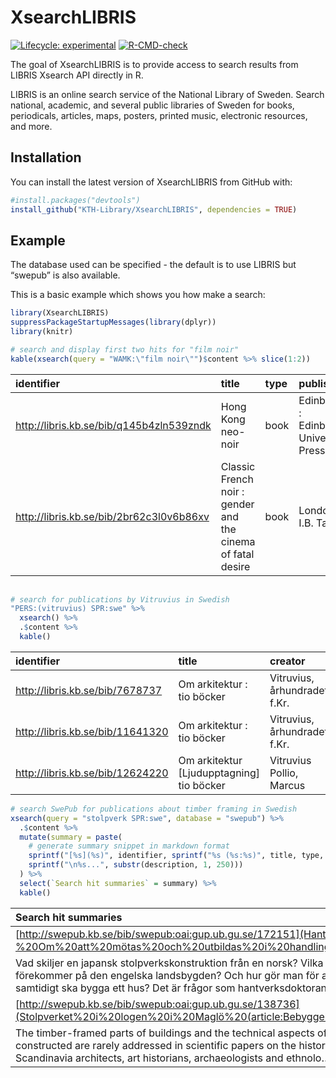 
<!-- README.md is generated from README.Rmd. Please edit that file -->

# XsearchLIBRIS

<!-- badges: start -->

[![Lifecycle:
experimental](https://img.shields.io/badge/lifecycle-experimental-orange.svg)](https://www.tidyverse.org/lifecycle/#experimental)
[![R-CMD-check](https://github.com/KTH-Library/XsearchLIBRIS/workflows/R-CMD-check/badge.svg)](https://github.com/KTH-Library/XsearchLIBRIS/actions)
<!-- badges: end -->

The goal of XsearchLIBRIS is to provide access to search results from
LIBRIS Xsearch API directly in R.

LIBRIS is an online search service of the National Library of Sweden.
Search national, academic, and several public libraries of Sweden for
books, periodicals, articles, maps, posters, printed music, electronic
resources, and more.

## Installation

You can install the latest version of XsearchLIBRIS from GitHub with:

``` r
#install.packages("devtools")
install_github("KTH-Library/XsearchLIBRIS", dependencies = TRUE)
```

## Example

The database used can be specified - the default is to use LIBRIS but
“swepub” is also available.

This is a basic example which shows you how make a search:

``` r
library(XsearchLIBRIS)
suppressPackageStartupMessages(library(dplyr))
library(knitr)

# search and display first two hits for "film noir"
kable(xsearch(query = "WAMK:\"film noir\"")$content %>% slice(1:2))
```

| identifier                                 | title                                                       | type | publisher                                  | date     | language | description                                                   | creator                  |
|:-------------------------------------------|:------------------------------------------------------------|:-----|:-------------------------------------------|:---------|:---------|:--------------------------------------------------------------|:-------------------------|
| <http://libris.kb.se/bib/q145b4zln539zndk> | Hong Kong neo-noir                                          | book | Edinburgh : Edinburgh University Press Ltd | \[2017\] | eng      | Imported from: zcat.oclc.org:210/OLUCWorldCat (Do not remove) | NA                       |
| <http://libris.kb.se/bib/2br62c3l0v6b86xv> | Classic French noir : gender and the cinema of fatal desire | book | London : I.B. Tauris                       | 2019     | eng      | Imported from: zcat.oclc.org:210/OLUCWorldCat (Do not remove) | Walker-Morrison, Deborah |

``` r
 
# search for publications by Vitruvius in Swedish
"PERS:(vitruvius) SPR:swe" %>% 
  xsearch() %>% 
  .$content %>%
  kable()
```

| identifier                         | title                                       | creator                      | type            | date | language | description              | relation      |
|:-----------------------------------|:--------------------------------------------|:-----------------------------|:----------------|:-----|:---------|:-------------------------|:--------------|
| <http://libris.kb.se/bib/7678737>  | Om arkitektur : tio böcker                  | Vitruvius, århundradet f.Kr. | book            | 1989 | swe      | NA                       | NA            |
| <http://libris.kb.se/bib/11641320> | Om arkitektur : tio böcker                  | Vitruvius, århundradet f.Kr. | book            | 2009 | swe      | NA                       | NA            |
| <http://libris.kb.se/bib/12624220> | Om arkitektur \[Ljudupptagning\] tio böcker | Vitruvius Pollio, Marcus     | sound recording | 2006 | swe      | MTM MarcRecordId: 121712 | Om arkitektur |

``` r
# search SwePub for publications about timber framing in Swedish
xsearch(query = "stolpverk SPR:swe", database = "swepub") %>%
  .$content %>% 
  mutate(summary = paste(
    # generate summary snippet in markdown format
    sprintf("[%s](%s)", identifier, sprintf("%s (%s:%s)", title, type, relation)),
    sprintf("\n%s...", substr(description, 1, 250)))
  ) %>%
  select(`Search hit summaries` = summary) %>%
  kable()
```

| Search hit summaries                                                                                                                                                                                                                                        |
|:------------------------------------------------------------------------------------------------------------------------------------------------------------------------------------------------------------------------------------------------------------|
| [http://swepub.kb.se/bib/swepub:oai:gup.ub.gu.se/172151](Hantverk%20på%20Japanska?%20Om%20att%20mötas%20och%20utbildas%20i%20handling%20(article:Bygnadskultur))                                                                                            |
| Vad skiljer en japansk stolpverkskonstruktion från en norsk? Vilka timringstraditioner förekommer på den engelska landsbygden? Och hur gör man för att lära av varandra när man samtidigt ska bygga ett hus? Det är frågor som hantverksdoktoranden Ulrik … |
| [http://swepub.kb.se/bib/swepub:oai:gup.ub.gu.se/138736](Stolpverket%20i%20logen%20i%20Maglö%20(article:Bebyggelsehistorisk%20tidskrift))                                                                                                                   |
| The timber-framed parts of buildings and the technical aspects of how the buildings were constructed are rarely addressed in scientific papers on the history of built environments. In Scandinavia architects, art historians, archaeologists and ethnolo… |
